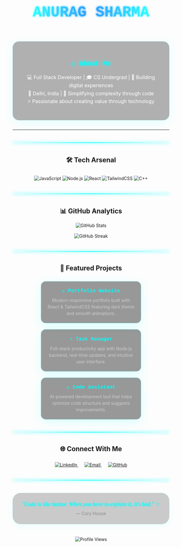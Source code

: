 <div align="center">

<!-- Animated SVG Banner -->
<svg width="500" height="120" viewBox="0 0 500 120" xmlns="http://www.w3.org/2000/svg">
  <defs>
    <linearGradient id="neonGlow" x1="0%" y1="0%" x2="100%" y2="0%">
      <stop offset="0%" style="stop-color:#00ffff;stop-opacity:1" />
      <stop offset="50%" style="stop-color:#0080ff;stop-opacity:1" />
      <stop offset="100%" style="stop-color:#00ffff;stop-opacity:1" />
    </linearGradient>
    <filter id="glow">
      <feGaussianBlur stdDeviation="3" result="coloredBlur"/>
      <feMerge> 
        <feMergeNode in="coloredBlur"/>
        <feMergeNode in="SourceGraphic"/>
      </feMerge>
    </filter>
  </defs>
  <text x="250" y="70" font-family="'Courier New', monospace" font-size="48" font-weight="bold" 
        fill="url(#neonGlow)" filter="url(#glow)" text-anchor="middle">
    ANURAG SHARMA
    <animate attributeName="opacity" values="0.8;1;0.8" dur="2s" repeatCount="indefinite"/>
  </text>
</svg>

<!-- Glass Card About Section -->
<div style="background: rgba(0,0,0,0.3); backdrop-filter: blur(10px); border: 1px solid rgba(0,255,255,0.2); border-radius: 20px; padding: 30px; margin: 30px 0; box-shadow: 0 8px 32px rgba(0,255,255,0.1);">
  <h2 style="color: #00ffff; font-family: 'Courier New', monospace; text-align: center; margin-bottom: 20px; text-shadow: 0 0 10px #00ffff;">🚀 About Me</h2>
  <p style="color: #ffffff; font-size: 16px; line-height: 1.6; text-align: center;">
    💻 Full Stack Developer | 🎓 CS Undergrad | 🌟 Building digital experiences<br/>
    📍 Delhi, India | 🎯 Simplifying complexity through code<br/>
    ⚡ Passionate about creating value through technology
  </p>
</div>

---

<!-- Neon Border Divider -->
<div style="height: 2px; background: linear-gradient(90deg, transparent, #00ffff, transparent); margin: 40px 0; box-shadow: 0 0 10px #00ffff;"></div>

## 🛠️ Tech Arsenal

<div align="center" style="margin: 30px 0;">
  
![JavaScript](https://img.shields.io/badge/JavaScript-F7DF1E?style=for-the-badge&logo=javascript&logoColor=black&labelColor=000000)
![Node.js](https://img.shields.io/badge/Node.js-339933?style=for-the-badge&logo=node.js&logoColor=white&labelColor=000000)
![React](https://img.shields.io/badge/React-61DAFB?style=for-the-badge&logo=react&logoColor=black&labelColor=000000)
![TailwindCSS](https://img.shields.io/badge/Tailwind-06B6D4?style=for-the-badge&logo=tailwindcss&logoColor=white&labelColor=000000)
![C++](https://img.shields.io/badge/C++-00599C?style=for-the-badge&logo=cplusplus&logoColor=white&labelColor=000000)

</div>

<!-- Neon Border Divider -->
<div style="height: 2px; background: linear-gradient(90deg, transparent, #00ffff, transparent); margin: 40px 0; box-shadow: 0 0 10px #00ffff;"></div>

## 📊 GitHub Analytics

<div align="center">
  <img src="https://github-readme-stats.vercel.app/api?username=anurag12sharma&show_icons=true&theme=dark&bg_color=0D1117&border_color=00ffff&icon_color=00ffff&text_color=ffffff&title_color=00ffff&hide_border=false&border_radius=10" alt="GitHub Stats" />
  <br/><br/>
  <img src="https://github-readme-streak-stats.herokuapp.com?user=anurag12sharma&theme=dark&background=0D1117&border=00ffff&stroke=00ffff&ring=00ffff&fire=ff6b6b&currStreakLabel=ffffff&sideLabels=00ffff&currStreakNum=ffffff&sideNums=ffffff&dates=888888" alt="GitHub Streak" />
</div>

<!-- Neon Border Divider -->
<div style="height: 2px; background: linear-gradient(90deg, transparent, #00ffff, transparent); margin: 40px 0; box-shadow: 0 0 10px #00ffff;"></div>

## 🎯 Featured Projects

<div style="display: flex; flex-wrap: wrap; justify-content: center; gap: 20px; margin: 30px 0;">

<!-- Project 1 -->
<div style="background: rgba(0,0,0,0.4); backdrop-filter: blur(15px); border: 1px solid rgba(0,255,255,0.3); border-radius: 15px; padding: 20px; width: 280px; box-shadow: 0 8px 32px rgba(0,255,255,0.15);">
  <h3 style="color: #00ffff; margin: 0 0 10px 0; font-family: 'Courier New', monospace;">🎨 Portfolio Website</h3>
  <p style="color: #cccccc; font-size: 14px; line-height: 1.5; margin: 0;">Modern responsive portfolio built with React & TailwindCSS featuring dark theme and smooth animations.</p>
</div>

<!-- Project 2 -->
<div style="background: rgba(0,0,0,0.4); backdrop-filter: blur(15px); border: 1px solid rgba(0,255,255,0.3); border-radius: 15px; padding: 20px; width: 280px; box-shadow: 0 8px 32px rgba(0,255,255,0.15);">
  <h3 style="color: #00ffff; margin: 0 0 10px 0; font-family: 'Courier New', monospace;">⚡ Task Manager</h3>
  <p style="color: #cccccc; font-size: 14px; line-height: 1.5; margin: 0;">Full-stack productivity app with Node.js backend, real-time updates, and intuitive user interface.</p>
</div>

<!-- Project 3 -->
<div style="background: rgba(0,0,0,0.4); backdrop-filter: blur(15px); border: 1px solid rgba(0,255,255,0.3); border-radius: 15px; padding: 20px; width: 280px; box-shadow: 0 8px 32px rgba(0,255,255,0.15);">
  <h3 style="color: #00ffff; margin: 0 0 10px 0; font-family: 'Courier New', monospace;">🤖 Code Assistant</h3>
  <p style="color: #cccccc; font-size: 14px; line-height: 1.5; margin: 0;">AI-powered development tool that helps optimize code structure and suggests improvements.</p>
</div>

</div>

<!-- Neon Border Divider -->
<div style="height: 2px; background: linear-gradient(90deg, transparent, #00ffff, transparent); margin: 40px 0; box-shadow: 0 0 10px #00ffff;"></div>

## 🌐 Connect With Me

<div align="center" style="margin: 30px 0;">
  <a href="https://www.linkedin.com/in/anurag12sharma/" style="margin: 0 10px;">
    <img src="https://img.shields.io/badge/LinkedIn-0077B5?style=for-the-badge&logo=linkedin&logoColor=white&labelColor=000000" alt="LinkedIn" />
  </a>
  <a href="mailto:your.email@gmail.com" style="margin: 0 10px;">
    <img src="https://img.shields.io/badge/Email-D14836?style=for-the-badge&logo=gmail&logoColor=white&labelColor=000000" alt="Email" />
  </a>
  <a href="https://github.com/anurag12sharma" style="margin: 0 10px;">
    <img src="https://img.shields.io/badge/GitHub-181717?style=for-the-badge&logo=github&logoColor=white&labelColor=000000" alt="GitHub" />
  </a>
</div>

<!-- Neon Border Divider -->
<div style="height: 2px; background: linear-gradient(90deg, transparent, #00ffff, transparent); margin: 40px 0; box-shadow: 0 0 10px #00ffff;"></div>

<!-- Motivational Quote Section -->
<div style="background: rgba(0,0,0,0.2); backdrop-filter: blur(8px); border: 1px solid rgba(0,255,255,0.1); border-radius: 25px; padding: 25px; margin: 30px 0; box-shadow: 0 6px 20px rgba(0,255,255,0.08);">
  <p style="color: #00ffff; font-size: 18px; font-style: italic; text-align: center; margin: 0; font-family: 'Georgia', serif; text-shadow: 0 0 5px #00ffff;">
    "Code is like humor. When you have to explain it, it's bad." ✨
  </p>
  <p style="color: #888888; font-size: 14px; text-align: center; margin: 10px 0 0 0;">— Cory House</p>
</div>

<div align="center" style="margin: 40px 0;">
  <img src="https://komarev.com/ghpvc/?username=anurag12sharma&style=flat-square&color=00ffff&label=Profile+Views" alt="Profile Views" />
</div>

</div>
